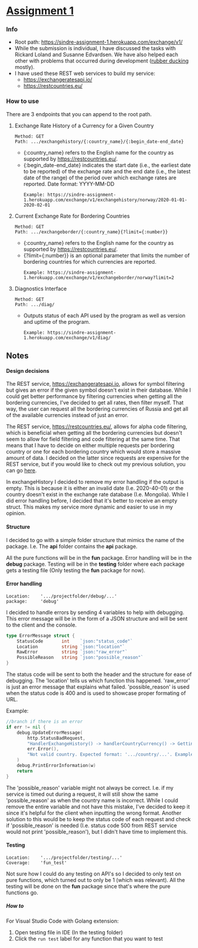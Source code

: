 # [Assignment 1](https://git.gvk.idi.ntnu.no/course/prog2005/prog2005-2021/-/wikis/Assignment-1)

### Info
- Root path: https://sindre-assignment-1.herokuapp.com/exchange/v1/
- While the submission is individual, I have discussed the tasks with Rickard Loland and Susanne Edvardsen. We have also helped each other with problems that occurred during development ([rubber ducking](https://en.wikipedia.org/wiki/Rubber_duck_debugging) mostly).
- I have used these REST web services to build my service:
    - https://exchangeratesapi.io/
    - https://restcountries.eu/

### How to use

There are 3 endpoints that you can append to the root path.

1. Exchange Rate History of a Currency for a Given Country
    ```
    Method: GET
    Path: .../exchangehistory/{:country_name}/{:begin_date-end_date}
    ```
    - {:country_name} refers to the English name for the country as supported by https://restcountries.eu/.
    - {:begin_date-end_date} indicates the start date (i.e., the earliest date to be reported) of the exchange rate and the end date (i.e., the latest date of the range) of the period over which exchange rates are reported. Date format: YYYY-MM-DD
        ```
        Example: https://sindre-assignment-1.herokuapp.com/exchange/v1/exchangehistory/norway/2020-01-01-2020-02-01
        ```

2. Current Exchange Rate for Bordering Countries
    ```
    Method: GET
    Path: .../exchangeborder/{:country_name}{?limit={:number}}
    ```
    - {:country_name} refers to the English name for the country as supported by https://restcountries.eu/.
    - {?limit={:number}} is an optional parameter that limits the number of bordering countries for which currencies are reported.
        ```
        Example: https://sindre-assignment-1.herokuapp.com/exchange/v1/exchangeborder/norway?limit=2
        ```

3. Diagnostics Interface
    ```
    Method: GET
    Path: .../diag/
    ```
    - Outputs status of each API used by the program as well as version and uptime of the program.
        ```
        Example: https://sindre-assignment-1.herokuapp.com/exchange/v1/diag/
        ```

## Notes

#### Design decisions

The REST service, https://exchangeratesapi.io, allows for symbol filtering but gives an error if the given symbol doesn't exist in their database. While I could get better performance by filtering currencies when getting all the bordering currencies, I've decided to get all rates, then filter myself. That way, the user can request all the bordering currencies of Russia and get all of the available currencies instead of just an error.

The REST service, https://restcountries.eu/, allows for alpha code filtering, which is beneficial when getting all the bordering currencies but doesn't seem to allow for field filtering and code filtering at the same time. That means that I have to decide on either multiple requests per bordering country or one for each bordering country which would store a massive amount of data. I decided on the latter since requests are expensive for the REST service, but if you would like to check out my previous solution, you can go [here](https://git.gvk.idi.ntnu.no/course/prog2005/prog2005-2021-workspace/sindre0830/assignment-1/-/blob/9d4bf54371ce811aae325cad24a74dc5c549d641/api/countryCurrency.go).

In exchangeHistory I decided to remove my error handling if the output is empty. This is because it is either an invalid date (I.e. 2020-40-01) or the country doesn't exist in the exchange rate database (I.e. Mongolia). While I did error handling before, I decided that it's better to receive an empty struct. This makes my service more dynamic and easier to use in my opinion.

#### Structure

I decided to go with a simple folder structure that mimics the name of the package. I.e. The **api** folder contains the **api** package. 

All the pure functions will be in the **fun** package. Error handling will be in the **debug** package. Testing will be in the **testing** folder where each package gets a testing file (Only testing the **fun** package for now).

#### Error handling
```
Location:    '.../projectfolder/debug/...'
package:     'debug'
````

I decided to handle errors by sending 4 variables to help with debugging. This error message will be in the form of a JSON structure and will be sent to the client and the console.
```go
type ErrorMessage struct {
    StatusCode       int    `json:"status_code"`
    Location         string `json:"location"`
    RawError         string `json:"raw_error"`
    PossibleReason   string `json:"possible_reason"`
}
```
The status code will be sent to both the header and the structure for ease of debugging. The 'location' tells us which function this happened. 'raw_error' is just an error message that explains what failed. 'possible_reason' is used when the status code is 400 and is used to showcase proper formating of URL.

Example:
```go
//branch if there is an error
if err != nil {
    debug.UpdateErrorMessage(
        http.StatusBadRequest, 
        "HandlerExchangeHistory() -> handlerCountryCurrency() -> Getting base currency from requested country in URL",
        err.Error(),
        "Not valid country. Expected format: '.../country/...'. Example: '.../norway/...'.",
    )
    debug.PrintErrorInformation(w)
    return
}
```

The 'possible_reason' variable might not always be correct. I.e. if my service is timed out during a request, it will still show the same 'possible_reason' as when the country name is incorrect. While I could remove the entire variable and not have this mistake, I've decided to keep it since it's helpful for the client when inputting the wrong format.
Another solution to this would be to keep the status code of each request and check if 'possible_reason' is needed (I.e. status code 500 from REST service would not print 'possible_reason'), but I didn't have time to implement this. 

#### Testing
```
Location:    '.../projectfolder/testing/...'
Coverage:    'fun_test'
```

Not sure how I could do any testing on API's so I decided to only test on pure functions, which turned out to only be 1 (which was relevant). All the testing will be done on the **fun** package since that's where the pure functions go.

##### How to

For Visual Studio Code with Golang extension:
1. Open testing file in IDE (In the testing folder)
2. Click the ```run test``` label for any function that you want to test

